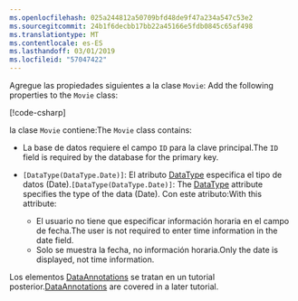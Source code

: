 ```yaml
---
ms.openlocfilehash: 025a244812a50709bfd48de9f47a234a547c53e2
ms.sourcegitcommit: 24b1f6decbb17bb22a45166e5fdb0845c65af498
ms.translationtype: MT
ms.contentlocale: es-ES
ms.lasthandoff: 03/01/2019
ms.locfileid: "57047422"
---
```

<span data-ttu-id="3e1af-101"><!-- THIS INCLUDE USED BY MVC AND RP --> Agregue las propiedades siguientes a la clase `Movie`:</span><span class="sxs-lookup"><span data-stu-id="3e1af-101"><!-- THIS INCLUDE USED BY MVC AND RP --> Add the following properties to the `Movie` class:</span></span>

[!code-csharp[](~/tutorials/razor-pages/razor-pages-start/sample/RazorPagesMovie22/Models/Movie.cs?name=snippet1)]

<span data-ttu-id="3e1af-102">la clase `Movie` contiene:</span><span class="sxs-lookup"><span data-stu-id="3e1af-102">The `Movie` class contains:</span></span>

* <span data-ttu-id="3e1af-103">La base de datos requiere el campo `ID` para la clave principal.</span><span class="sxs-lookup"><span data-stu-id="3e1af-103">The `ID` field is required by the database for the primary key.</span></span>
* <span data-ttu-id="3e1af-104">`[DataType(DataType.Date)]`:  El atributo [DataType](/dotnet/api/microsoft.aspnetcore.mvc.dataannotations.internal.datatypeattributeadapter) especifica el tipo de datos (Date).</span><span class="sxs-lookup"><span data-stu-id="3e1af-104">`[DataType(DataType.Date)]`:  The [DataType](/dotnet/api/microsoft.aspnetcore.mvc.dataannotations.internal.datatypeattributeadapter) attribute specifies the type of the data (Date).</span></span> <span data-ttu-id="3e1af-105">Con este atributo:</span><span class="sxs-lookup"><span data-stu-id="3e1af-105">With this attribute:</span></span>

  * <span data-ttu-id="3e1af-106">El usuario no tiene que especificar información horaria en el campo de fecha.</span><span class="sxs-lookup"><span data-stu-id="3e1af-106">The user is not required to enter time information in the date field.</span></span>
  * <span data-ttu-id="3e1af-107">Solo se muestra la fecha, no información horaria.</span><span class="sxs-lookup"><span data-stu-id="3e1af-107">Only the date is displayed, not time information.</span></span>

<span data-ttu-id="3e1af-108">Los elementos [DataAnnotations](/dotnet/api/system.componentmodel.dataannotations) se tratan en un tutorial posterior.</span><span class="sxs-lookup"><span data-stu-id="3e1af-108">[DataAnnotations](/dotnet/api/system.componentmodel.dataannotations) are covered in a later tutorial.</span></span>
